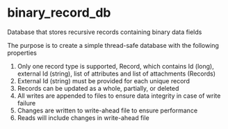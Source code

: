 # binary_record_db
Database that stores recursive records containing binary data fields

The purpose is to create a simple thread-safe database with the following properties

1. Only one record type is supported, Record, which contains Id (long), external Id (string), list of attributes and list of attachments (Records)
2. External Id (string) must be provided for each unique record
3. Records can be updated as a whole, partially, or deleted
4. All writes are appended to files to ensure data integrity in case of write failure
5. Changes are written to write-ahead file to ensure performance
6. Reads will include changes in write-ahead file
